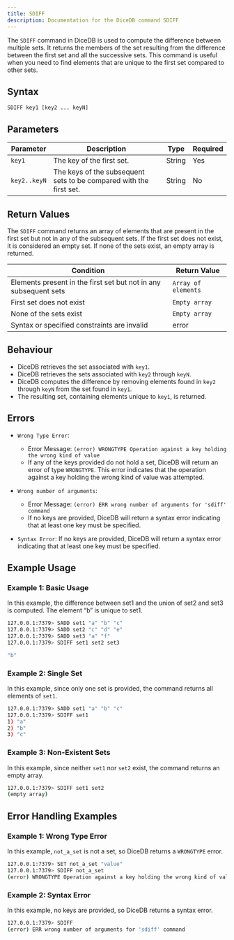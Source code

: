 ```yaml
---
title: SDIFF
description: Documentation for the DiceDB command SDIFF
---
```


The `SDIFF` command in DiceDB is used to compute the difference between multiple sets. It returns the members of the set resulting from the difference between the first set and all the successive sets. This command is useful when you need to find elements that are unique to the first set compared to other sets.

## Syntax

```
SDIFF key1 [key2 ... keyN]
```

## Parameters

| Parameter             | Description                                                           | Type    | Required |
|-----------------------|-----------------------------------------------------------------------|---------|----------|
|`key1`                 | The key of the first set.                                             | String  | Yes      |
|`key2..keyN`           | The keys of the subsequent sets to be compared with the first set.    | String  | No       |

## Return Values

The `SDIFF` command returns an array of elements that are present in the first set but not in any of the subsequent sets. If the first set does not exist, it is considered an empty set. If none of the sets exist, an empty array is returned.

| Condition                                                                                | Return Value                                                       |
|------------------------------------------------------------------------------------------|--------------------------------------------------------------------|
| Elements present in the first set but not in any subsequent sets                         | `Array of elements`                                                |
| First set does not exist                                                                 | `Empty array`                                                      |
| None of the sets exist                                                                   | `Empty array`                                                      |
| Syntax or specified constraints are invalid                                              | error                                                              |



## Behaviour

- DiceDB retrieves the set associated with `key1`.
- DiceDB retrieves the sets associated with `key2` through `keyN`.
- DiceDB computes the difference by removing elements found in `key2` through `keyN` from the set found in `key1`.
- The resulting set, containing elements unique to `key1`, is returned.

## Errors

- `Wrong Type Error`:
    - Error Message: `(error) WRONGTYPE Operation against a key holding the wrong kind of value`
    - If any of the keys provided do not hold a set, DiceDB will return an error of type `WRONGTYPE`. This error indicates that the operation against a key holding the wrong kind of value was attempted.

- `Wrong number of arguments`:
    - Error Message: `(error) ERR wrong number of arguments for 'sdiff' command`
    - If no keys are provided, DiceDB will return a syntax error indicating that at least one key must be specified.

- `Syntax Error`: If no keys are provided, DiceDB will return a syntax error indicating that at least one key must be specified.

## Example Usage

### Example 1: Basic Usage


In this example, the difference between set1 and the union of set2 and set3 is computed. The element “b” is unique to set1.

```bash
127.0.0.1:7379> SADD set1 "a" "b" "c"
127.0.0.1:7379> SADD set2 "c" "d" "e"
127.0.0.1:7379> SADD set3 "a" "f"
127.0.0.1:7379> SDIFF set1 set2 set3

"b"
```


### Example 2: Single Set

In this example, since only one set is provided, the command returns all elements of `set1`.

```bash
127.0.0.1:7379> SADD set1 "a" "b" "c"
127.0.0.1:7379> SDIFF set1
1) "a"
2) "b"
3) "c"
```

### Example 3: Non-Existent Sets

In this example, since neither `set1` nor `set2` exist, the command returns an empty array.

```bash
127.0.0.1:7379> SDIFF set1 set2
(empty array)
```

## Error Handling Examples

### Example 1: Wrong Type Error

In this example, `not_a_set` is not a set, so DiceDB returns a `WRONGTYPE` error.

```bash
127.0.0.1:7379> SET not_a_set "value"
127.0.0.1:7379> SDIFF not_a_set
(error) WRONGTYPE Operation against a key holding the wrong kind of value
```

### Example 2: Syntax Error

In this example, no keys are provided, so DiceDB returns a syntax error.

```bash
127.0.0.1:7379> SDIFF
(error) ERR wrong number of arguments for 'sdiff' command

```

